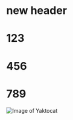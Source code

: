 # new header
# 123
# 456
# 789

![Image of Yaktocat](https://octodex.github.com/images/yaktocat.png)
